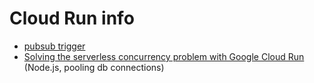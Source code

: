 # Cloud Run info

- [pubsub trigger](https://cloud.google.com/run/docs/triggering/pubsub-push#command-line_1)
- [Solving the serverless concurrency problem with Google Cloud Run](https://www.nearform.com/blog/solving-the-serverless-concurrency-problem-with-google-cloud-run/) (Node.js, pooling db connections)
